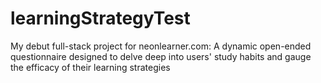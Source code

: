 # learningStrategyTest
My debut full-stack project for neonlearner.com: A dynamic open-ended questionnaire designed to delve deep into users' study habits and gauge the efficacy of their learning strategies
